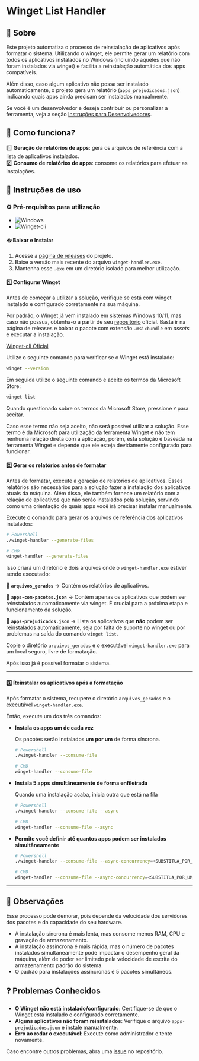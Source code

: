 # Winget List Handler

## 🔎 Sobre

Este projeto automatiza o processo de reinstalação de aplicativos após formatar o sistema. Utilizando o winget, ele permite gerar um relatório com todos os aplicativos instalados no Windows (incluindo aqueles que não foram instalados via winget) e facilita a reinstalação automática dos apps compatíveis.

Além disso, caso algum aplicativo não possa ser instalado automaticamente, o projeto gera um relatório (`apps_prejudicados.json`) indicando quais apps ainda precisam ser instalados manualmente.

Se você é um desenvolvedor e deseja contribuir ou personalizar a ferramenta, veja a seção [Instruções para Desenvolvedores](https://github.com/mtpontes/winget-list-handler/blob/main/README_DEV.md).

## 📌 Como funciona?

1️⃣ **Geração de relatórios de apps**: gera os arquivos de referência com a lista de aplicativos instalados.  
2️⃣ **Consumo de relatórios de apps**: consome os relatórios para efetuar as instalações.

## 👤 Instruções de uso

### ⚙️ Pré-requisitos para utilização

- ![Windows](https://img.shields.io/badge/Windows-0078D6?style=for-the-badge&logo=windows&logoColor=white)
- ![Winget-cli](https://img.shields.io/badge/Winget_CLI-%234D4D4D.svg?style=for-the-badge&logo=windows-terminal&logoColor=white)

#### 📥 Baixar e Instalar

1. Acesse a [página de releases](https://github.com/mtpontes/winget-list-handler/releases) do projeto.
2. Baixe a versão mais recente do arquivo `winget-handler.exe`.
3. Mantenha esse `.exe` em um diretório isolado para melhor utilização.

#### 1️⃣ Configurar Winget

Antes de começar a utilizar a solução, verifique se está com winget instalado e configurado corretamente na sua máquina.

Por padrão, o Winget já vem instalado em sistemas Windows 10/11, mas caso não possua, obtenha-o a partir de seu [repositório](https://github.com/microsoft/winget-cli?tab=readme-ov-file) oficial. Basta ir na página de releases e baixar o pacote com extensão `.msixbundle` em _assets_ e executar a instalação.

[Winget-cli Oficial](https://github.com/microsoft/winget-cli?tab=readme-ov-file)

Utilize o seguinte comando para verificar se o Winget está instalado:

```sh
winget --version
```

Em seguida utilize o seguinte comando e aceite os termos da Microsoft Store:

```sh
winget list
```

Quando questionado sobre os termos da Microsoft Store, pressione `Y` para aceitar.

Caso esse termo não seja aceito, não será possível utilizar a solução. Esse termo é da Microsoft para utilização da
ferramenta Winget e não tem nenhuma relação direta com a aplicação, porém, esta solução é baseada na ferramenta Winget e
depende que ele esteja devidamente configurado para funcionar.

#### 2️⃣ Gerar os relatórios antes de formatar

Antes de formatar, execute a geração de relatórios de aplicativos. Esses relatórios são necessários para a solução
fazer a instalação dos aplicativos atuais da máquina. Além disso, ele também fornece um relatório com a relação de
aplicativos que não serão instalados pela solução, servindo como uma orientação de quais apps você irá precisar instalar manualmente.

Execute o comando para gerar os arquivos de referência dos aplicativos instalados:

```sh
# Powershell
./winget-handler --generate-files

# CMD
winget-handler --generate-files
```

Isso criará um diretório e dois arquivos onde o `winget-handler.exe` estiver sendo executado:

📁 **`arquivos_gerados`** → Contém os relatórios de aplicativos.

📄 **`apps-com-pacotes.json`** → Contém apenas os aplicativos que podem ser reinstalados automaticamente via winget. É crucial para a próxima etapa e funcionamento da solução.

📄 **`apps-prejudicados.json`** → Lista os aplicativos que **não** podem ser reinstalados automaticamente, seja por falta de suporte no winget ou por problemas na saída do comando `winget list`.

Copie o diretório `arquivos_gerados` e o executável `winget-handler.exe` para um local seguro, livre de formatação.

Após isso já é possível formatar o sistema.

---

#### 3️⃣ Reinstalar os aplicativos após a formatação

Após formatar o sistema, recupere o diretório `arquivos_gerados` e o executável `winget-handler.exe`.

Então, execute um dos três comandos:

- **Instala os apps um de cada vez**

  Os pacotes serão instalados **um por um** de forma síncrona.

  ```sh
  # Powershell
  ./winget-handler --consume-file

  # CMD
  winget-handler --consume-file
  ```

- **Instala 5 apps simultâneamente de forma enfileirada**

  Quando uma instalação acaba, inicia outra que está na fila

  ```sh
  # Powershell
  ./winget-handler --consume-file --async

  # CMD
  winget-handler --consume-file --async
  ```

- **Permite você definir até quantos apps podem ser instalados simultâneamente**

  ```sh
  # Powershell
  ./winget-handler --consume-file --async-concurrency=<SUBSTITUA_POR_UM_NUMERO_DE_1_A_100>

  # CMD
  winget-handler --consume-file --async-concurrency=<SUBSTITUA_POR_UM_NUMERO_DE_1_A_100>
  ```

---

## 📌 Observações

Esse processo pode demorar, pois depende da velocidade dos servidores dos pacotes e da capacidade do seu hardware.

- A instalação síncrona é mais lenta, mas consome menos RAM, CPU e gravação de armazenamento.
- A instalação assíncrona é mais rápida, mas o número de pacotes instalados simultaneamente pode impactar o desempenho geral da máquina, além de poder ser limitado pela velocidade de escrita do armazenamento padrão do sistema.
- O padrão para instalações assíncronas é 5 pacotes simultâneos.

## ❓ Problemas Conhecidos

- **O Winget não está instalado/configurado**: Certifique-se de que o Winget está instalado e configurado corretamente.
- **Alguns aplicativos não foram reinstalados**: Verifique o arquivo `apps-prejudicados.json` e instale manualmente.
- **Erro ao rodar o executável**: Execute como administrador e tente novamente.

Caso encontre outros problemas, abra uma [issue](https://github.com/mtpontes/winget-list-handler/issues) no repositório.
